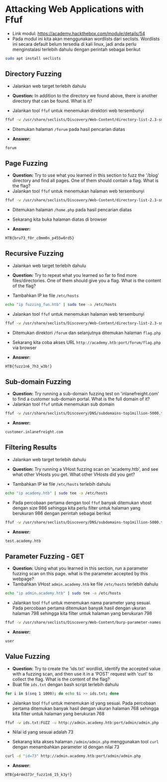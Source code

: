 # Attacking Web Applications with Ffuf
- Link modul: https://academy.hackthebox.com/module/details/54
- Pada modul ini kita akan menggunakan wordlists dari seclists. Wordlists ini secara default belum tersedia di kali linux, jadi anda perlu menginstalasi terlebih dahulu dengan perintah sebagai berikut
```sh
sudo apt install seclists
```

## Directory Fuzzing
- Jalankan web target terlebih dahulu

- **Question:** In addition to the directory we found above, there is another directory that can be found. What is it?
- Jalankan tool `ffuf` untuk menemukan direktori web tersembunyi
```sh
ffuf -w /usr/share/seclists/Discovery/Web-Content/directory-list-2.3-small.txt -u http://ip:port/FUZZ -c -ic
```

- Ditemukan halaman `/forum` pada hasil pencarian diatas


- **Answer:**
```sh
forum
```

## Page Fuzzing
- **Question:** Try to use what you learned in this section to fuzz the '/blog' directory and find all pages. One of them should contain a flag. What is the flag?
- Jalankan tool `ffuf` untuk menemukan halaman web tersembunyi
```sh
ffuf -w /usr/share/seclists/Discovery/Web-Content/directory-list-2.3-small.txt:FUZZ -u http://ip:port/blog/FUZZ.php -c -ic
```

- Ditemukan halaman `/home.php` pada hasil pencarian diatas


- Sekarang kita buka halaman diatas di browser


- **Answer:**
```sh
HTB{bru73_f0r_c0mm0n_p455w0rd5}
```

## Recursive Fuzzing
- Jalankan web target terlebih dahulu

- **Question:** Try to repeat what you learned so far to find more files/directories. One of them should give you a flag. What is the content of the flag?
- Tambahkan IP ke file `/etc/hosts`
```sh
echo "ip fuzzing_fun.htb" | sudo tee -a /etc/hosts
```

- Jalankan tool `ffuf` untuk menemukan halaman web tersembunyi
```sh
ffuf -w /usr/share/seclists/Discovery/Web-Content/directory-list-2.3-small.txt:FUZZ -u http://academy.htb:port/FUZZ -c -ic -recursion -e .php
```


- Ditemukan direktori `/forum` dan selanjutnya ditemukan halaman `flag.php`


- Sekarang kita coba akses URL `http://academy.htb:port/forum/flag.php` via browser

- **Answer:**
```sh
HTB{fuzz1n6_7h3_w3b!}
```

## Sub-domain Fuzzing
- **Question:** Try running a sub-domain fuzzing test on 'inlanefreight.com' to find a customer sub-domain portal. What is the full domain of it?
- Jalankan tool `ffuf` untuk menemukan sub domain
```sh
ffuf -w /usr/share/seclists/Discovery/DNS/subdomains-top1million-5000.txt:FUZZ -u https://FUZZ.inlanefreight.com/ -c -ic
```

- **Answer:**
```sh
customer.inlanefreight.com
```

## Filtering Results
- Jalankan web target terlebih dahulu

- **Question:** Try running a VHost fuzzing scan on 'academy.htb', and see what other VHosts you get. What other VHosts did you get?
- Tambahkan IP ke file `/etc/hosts` terlebih dahulu
```sh
echo "ip academy.htb" | sudo tee -a /etc/hosts
```

- Pada percobaan pertama dengan tool `ffuf` banyak ditemukan vhost dengan size 986 sehingga kita perlu filter untuk halaman yang berukuran 986 dengan perintah sebagai berikut
```sh
ffuf -w /usr/share/seclists/Discovery/DNS/subdomains-top1million-5000.txt:FUZZ -u http://academy.htb:port/ -H 'Host: FUZZ.academy.htb' -c -ic -fc 403 -fs 986
```

- **Answer:**
```sh
test.academy.htb
```

## Parameter Fuzzing - GET
- **Question:** Using what you learned in this section, run a parameter fuzzing scan on this page. what is the parameter accepted by this webpage?
- Tambahkan VHost `admin.academy.htb` ke file `/etc/hosts` terlebih dahulu
```sh
echo "ip admin.academy.htb" | sudo tee -a /etc/hosts
```

- Jalankan tool `ffuf` untuk menemukan nama parameter yang sesuai. Pada percobaan pertama ditemukan banyak hasil dengan ukuran halaman 798 sehingga kita filter untuk halaman yang berukuran 798
```sh
ffuf -w /usr/share/seclists/Discovery/Web-Content/burp-parameter-names.txt:FUZZ -u http://admin.academy.htb:port/admin/admin.php?FUZZ=key -c -ic -fs 798
```

- **Answer:**
```sh
user
```

## Value Fuzzing
- **Question:** Try to create the 'ids.txt' wordlist, identify the accepted value with a fuzzing scan, and then use it in a 'POST' request with 'curl' to collect the flag. What is the content of the flag?
- Buat file `ids.txt` dengan bash script terlebih dahulu
```sh
for i in $(seq 1 1000); do echo $i >> ids.txt; done
```

- Jalankan tool `ffuf` untuk menemukan id yang sesuai. Pada percobaan pertama ditemukan banyak hasil dengan ukuran halaman 768 sehingga kita filter untuk halaman yang berukuran 768
```sh
ffuf -w ids.txt:FUZZ -u http://admin.academy.htb:port/admin/admin.php -X POST -d 'id=FUZZ' -H 'Content-Type: application/x-www-form-urlencoded' -c -ic -fs 768
```

- Nilai id yang sesuai adalah 73

- Sekarang kita akses halaman `/admin/admin.php` menggunakan tool `curl` dengan menambahkan parameter id dengan nilai 73
```sh
curl -d "id=73" http://admin.academy.htb:port/admin/admin.php
```


- **Answer:**
```sh
HTB{p4r4m373r_fuzz1n6_15_k3y!}
```